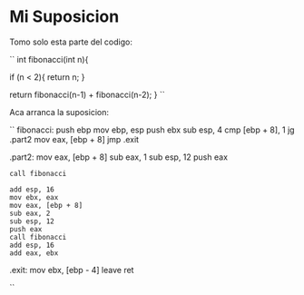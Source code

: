 # Mi Suposicion

Tomo solo esta parte del codigo:

``
int fibonacci(int n){

  if (n < 2){
    return n;
  }

  return fibonacci(n-1) + fibonacci(n-2);
}
``

Aca arranca la suposicion:

``
fibonacci:
	push ebp
	mov	ebp, esp
	push ebx
	sub	esp, 4
	cmp	[ebp + 8], 1
	jg	.part2
	mov	eax, [ebp + 8]
	jmp	.exit

.part2:
	mov	eax, [ebp + 8]
	sub	eax, 1
	sub	esp, 12
	push eax

    call fibonacci
	
    add	esp, 16
	mov	ebx, eax
	mov	eax, [ebp + 8]
	sub	eax, 2
	sub	esp, 12
	push eax
	call fibonacci
	add	esp, 16
	add	eax, ebx

.exit:
	mov	ebx, [ebp - 4]
	leave
	ret

``

